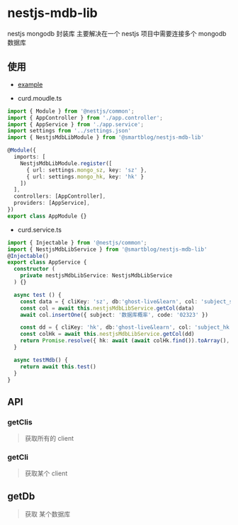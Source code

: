 # nestjs-mdb-lib
nestjs mongodb 封装库
主要解决在一个 nestjs 项目中需要连接多个 mongodb 数据库

## 使用
- [example](https://github.com/jamesjianpeng/nestjs-mdb-lib/tree/master/example/test)

- curd.moudle.ts

```typescript
import { Module } from '@nestjs/common';
import { AppController } from './app.controller';
import { AppService } from './app.service';
import settings from '../settings.json'
import { NestjsMdbLibModule } from '@smartblog/nestjs-mdb-lib'

@Module({
  imports: [
    NestjsMdbLibModule.register([
      { url: settings.mongo_sz, key: 'sz' },
      { url: settings.mongo_hk, key: 'hk' }
    ])
  ],
  controllers: [AppController],
  providers: [AppService],
})
export class AppModule {}
```

- curd.service.ts

```typescript
import { Injectable } from '@nestjs/common';
import { NestjsMdbLibService } from '@smartblog/nestjs-mdb-lib'
@Injectable()
export class AppService {
  constructor (
    private nestjsMdbLibService: NestjsMdbLibService
  ) {}

  async test () {
    const data = { cliKey: 'sz', db:'ghost-live&learn', col: 'subject_sz' }
    const col = await this.nestjsMdbLibService.getCol(data)
    await col.insertOne({ subject: '数据库概率', code: '02323' })

    const dd = { cliKey: 'hk', db:'ghost-live&learn', col: 'subject_hk' }
    const colHk = await this.nestjsMdbLibService.getCol(dd)
    return Promise.resolve({ hk: await (await colHk.find()).toArray(), sz: await (await col.find()).toArray()})
  }

  async testMdb() {
    return await this.test()
  }
}
```

## API
### getClis
> 获取所有的 client

### getCli
> 获取某个 client

## getDb

> 获取 某个数据库
